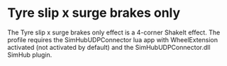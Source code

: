 # Tyre slip x surge brakes only #
The Tyre slip x surge brakes only effect is a 4-corner ShakeIt effect.
The profile requires the SimHubUDPConnector lua app with WheelExtension activated (not activated by default) and the SimHubUDPConnector.dll SimHub plugin.
